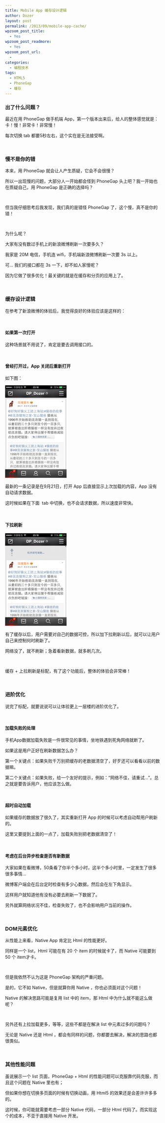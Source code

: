 ```yaml
---
title: Mobile App 缓存设计逻辑
author: Dozer
layout: post
permalink: /2013/09/mobile-app-cache/
wpzoom_post_title:
  - Yes
wpzoom_post_readmore:
  - Yes
wpzoom_post_url:
  - 
categories:
  - 编程技术
tags:
  - HTML5
  - PhoneGap
  - 缓存
---
```


### <span id="i">出了什么问题？</span>

最近在用 PhoneGap 做手机端 App，第一个版本出来后，给人的整体感觉就是：卡！慢！非常卡！非常慢！

每次切换 tab 都要5秒左右，这个实在是无法接受啊。

&nbsp;

### <span id="i-2">慢不是你的错</span>

本来，用 PhoneGap 就会让人产生质疑，它会不会很慢？

所以一出现慢的问题，大部分人一开始都会怪到 PhoneGap 头上吧？我一开始也在质疑自己，用 PhoneGap 是正确的选择吗？

<!--more-->

&nbsp;

但当我仔细思考后我发现，我们真的是错怪 PhoneGap 了，这个慢，真不是你的错！

&nbsp;

为什么呢？

大家有没有数过手机上的新浪微博刷新一次要多久？

我家是 20M 电信，手机连 wifi，手机端新浪微博刷新一次要 3s 以上。

可… 我们的接口都在 3s 一下，却不如人家慢呢？

因为它做了很多优化！最关键的就是在缓存和分页的应用上了。

&nbsp;

### <span id="i-3">缓存设计逻辑</span>

在参考了新浪微博的体验后，我觉得良好的体验应该是这样的：

&nbsp;

#### <span id="i-4">如果第一次打开</span>

这种场景就不用说了，肯定是要去调用接口的。

&nbsp;

#### <span id="App">曾经打开过，App 关闭后重新打开</span>

如下图：

[<img class="alignnone size-medium wp-image-1369" alt="reopen" src="/uploads/2013/09/reopen-200x300.png" width="200" height="300" />][1]

最新的一条记录是在9月21日，打开 App 后直接显示上次加载的内容，App 没有自动请求数据。

这时候如果在下面  tab 中切换，也不会请求数据，所以速度非常快。

&nbsp;

#### <span id="i-5">下拉刷新</span>

[<img class="alignnone size-medium wp-image-1370" alt="reload" src="/uploads/2013/09/reload-200x300.png" width="200" height="300" />][2]

有了缓存以后，用户需要对自己的数据可控，所以加下拉刷新以后，就可以让用户自己来控制何时刷新了。

网络没了，就不刷新；急着看新数据，就多刷几次。

&nbsp;

缓存 + 上拉刷新是标配，有了这个功能后，整体的体验会非常棒！

&nbsp;

### <span id="i-6">进阶优化</span>

说完了标配，就要说说可以让体验更上一层楼的进阶优化了。

&nbsp;

#### <span id="i-7">加载失败的处理</span>

手机App数据加载失败是一件很常见的事情，坐地铁遇到死角网络就断了。

如果这是用户正好在刷新数据怎么办？

第一个关键点：如果失败千万别把缓存的老数据清空了，好歹还可以看看以前的数据嘛。

第二个关键点：如果失败，给一个友好的提示，例如：“网络不佳，请重试…”。总之就是要告诉用户，他应该怎么做。

&nbsp;

#### <span id="i-8">超时自动加载</span>

如果缓存的数据放了很久了，其实重新打开 App 的时候可以考虑自动帮用户刷新的。

这里又要提到上面的一点了，加载失败别把老数据清空了！

&nbsp;

#### <span id="i-9">考虑在后台异步检查是否有新数据</span>

大家如果在看微博，50条看了你半个多小时，这半个多小时里，一定发生了很多很多事情…

微博客户端会在后台定时检查有多少心数据，然后会在左下角显示。

这样用户就知道他有没有必要去刷新一下数据了。

另外就算网络状况不佳，检查失败了，也不会影响用户当前的操作。

&nbsp;

### <span id="DOM">DOM元素优化</span>

从性能上来看，Native App 肯定比 Html 的性能更好。

同样是一个 list，Html 可能在有 20 个 item 的时候就卡了，而 Native 可能要到 50 个 item才卡。

&nbsp;

但是我依然不认为这是 PhoneGap 架构的严重问题。

是的，它不如 Native，但是就算你用 Native ，你也必须面对这个问题！

Native 的解决思路可能是复用 list 中的 item，那 Html 中为什么就不能这么做呢？

&nbsp;

另外还有上拉加载更多，等等，这些不都是在解决 list 中元素过多的问题吗？

无论是 Native 还是 Html ，都会有同样的问题，你都要去解决，解决的思路也都很类似。

&nbsp;

### <span id="i-10">其他性能问题</span>

虽说展示一个 list 页面，PhoneGap + Html 的性能问题可以克服靠代码克服，而且这个问题在 Native 里也有；

但如果你想在切换多页面的时候有切换动画，用 Html5 的效果还是会差许许多多的。

这时候，你可能就需要考虑一部分 Native 代码，一部分 Html 代码了。而实现这个的成本，不亚于直接用 Native 开发。

&nbsp;

 [1]: /uploads/2013/09/reopen.png
 [2]: /uploads/2013/09/reload.png
